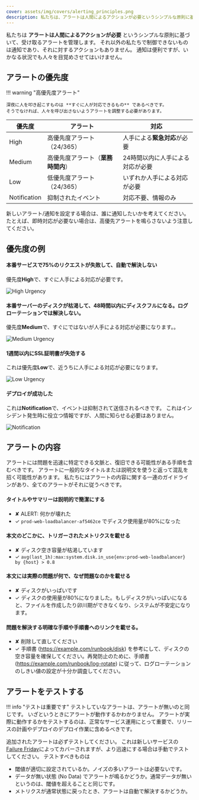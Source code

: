 ```yaml
---
cover: assets/img/covers/alerting_principles.png
description: 私たちは、アラートは人間によるアクションが必要というシンプルな原則に基づいて、アラートを管理します。それ以外の私たちで制禦できないものは通知であり、それに対するアクションもできません。通知は便利ですが、いかなる状況でも人々を目覚めさせてはいけません。
---
```


私たちは **アラートは人間によるアクションが必要** というシンプルな原則に基づいて、受け取るアラートを管理します。
それ以外の私たちで制御できないものは通知であり、それに対するアクションもありません。
通知は便利ですが、いかなる状況でも人々を目覚めさせてはいけません。


## アラートの優先度

!!! warning "高優先度アラート"

    深夜に人を叩き起こすものは **すぐに人が対応できるもの** であるべきです。
    そうでなければ、人々を呼び出さないようアラートを調整する必要があります。

| 優先度       | アラート                           | 対応                             |
| --------     | ------                             | --------                         |
| High         | 高優先度アラート（24/365）         | 人手による**緊急対応**が必要     |
| Medium       | 高優先度アラート（**業務時間内**） | 24時間以内に人手による対応が必要 |
| Low          | 低優先度アラート（24/365）         | いずれか人手による対応が必要     |
| Notification | 抑制されたイベント                 | 対応不要、情報のみ               |

新しいアラート/通知を設定する場合は、誰に通知したいかを考えてください。
たとえば、即時対応が必要ない場合は、高優先アラートを鳴らさないよう注意してください。

## 優先度の例

#### 本番サービスで75%のリクエストが失敗して、自動で解決しない

優先度**High**で、すぐに人手による対応が必要です。

![High Urgency](../assets/img/screenshots/high_urgency.png)

#### 本番サーバーのディスクが枯渇して、48時間以内にディスクフルになる。ログローテーションでは解決しない。

優先度**Medium**で、すぐにではないが人手による対応が必要になります。。

![Medium Urgency](../assets/img/screenshots/high_business_hours.png)

#### 1週間以内にSSL証明書が失効する

これは優先度**Low**で、近うちに人手による対応が必要になります。

![Low Urgency](../assets/img/screenshots/low_urgency.png)

#### デプロイが成功した

これは**Notification**で、イベントは抑制されて送信されるべきです。
これはインシデント発生時に役立つ情報ですが、人間に知らせる必要はありません。

![Notification](../assets/img/screenshots/suppressed.png)

## アラートの内容

アラートには問題を迅速に特定できる文脈と、復旧できる可能性がある手順を含むべきです。
アラートに一般的なタイトルまたは説明文を使うと返って混乱を招く可能性があります。
私たちにはアラートの内容に関する一連のガイドラインがあり、全てのアラートがそれに従うべきです。

#### タイトルやサマリーは説明的で簡潔にする
  * <span class="bad">&#x2718;</span> ALERT: 何かが壊れた
  * <span class="good">&#x2713;</span> `prod-web-loadbalancer-af5462ce` でディスク使用量が80%になった

#### 本文のどこかに、トリガーされたメトリクスを載せる
  * <span class="bad">&#x2718;</span> ディスク空き容量が枯渇しています
  * <span class="good">&#x2713;</span> `avg(last_1h):max:system.disk.in_use{env:prod-web-loadbalancer} by {host} > 0.8`

#### 本文には実際の問題が何で、なぜ問題なのかを載せる
  * <span class="bad">&#x2718;</span> ディスクがいっぱいです
  * <span class="good">&#x2713;</span> ディスクの使用量が80%になりました。もしディスクがいっぱいになると、ファイルを作成したり卯川期ができなくなり、システムが不安定になります。

#### 問題を解決する明確な手順や手順書へのリンクを載せる。
  * <span class="bad">&#x2718;</span> 削除して直してください
  * <span class="good">&#x2713;</span> 手順書 (https://example.com/runbook/disk) を参考にして、ディスクの空き容量を確保してください。再発防止のために、手順書 (https://example.com/runbook/log-rotate) に従って、ログローテーションのしきい値の設定が十分か調査してください。

## アラートをテストする


!!! info "テストは重要です"
    テストしていなアラートは、アラートが無いのと同じです。
    いざというときにアラートが動作するかわかりません。
    アラートが実際に動作するかをテストするのは、正常なサービス運用にとって重要で、リリースの計画やデプロイのデプロイ作業に含めるべきです。

追加されたアラートは必ずテストしてください。
これは新しいサービスの[Failure Friday](https://www.pagerduty.com/blog/failure-friday-at-pagerduty/)によってカバーされますが、より迅速にする場合は手動でテストしてください。
テストすべきものは

* 閾値が適切に設定されているか。ノイズの多いアラートは必要ないです。
* データが無い状態 (No Data) でアラートが鳴るかどうか。通常データが無いというのは、閾値を超えることと同じです。
* メトリクスが通常状態に戻ったとき、アラートは自動で解決するかどうか。
